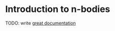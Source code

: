 # Introduction to n-bodies

TODO: write [great documentation](http://jacobian.org/writing/what-to-write/)
